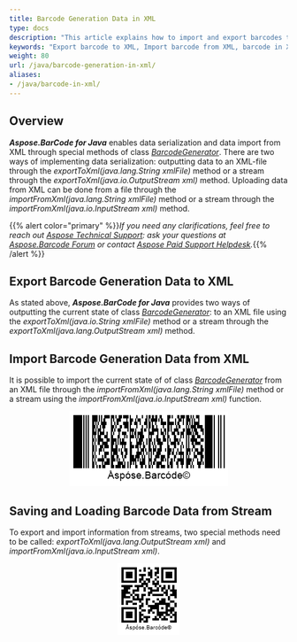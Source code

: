 ```yaml
---
title: Barcode Generation Data in XML
type: docs
description: "This article explains how to import and export barcodes to XML using Aspose.BarCode for Java."
keywords: "Export barcode to XML, Import barcode from XML, barcode in XML, Aspose.BarCode, Read Barcode Java"
weight: 80
url: /java/barcode-generation-in-xml/
aliases:
- /java/barcode-in-xml/
---
```


## **Overview**
***Aspose.BarCode for Java*** enables data serialization and data import from XML through special methods of class [*BarcodeGenerator*](https://reference.aspose.com/barcode/java/com.aspose.barcode.generation/BarcodeGenerator). There are two ways of implementing data serialization: outputting data to an XML-file through the *exportToXml(java.lang.String xmlFile)* method or a stream through the *exportToXml(java.io.OutputStream xml)* method. Uploading data from XML can be done from a file through the *importFromXml(java.lang.String xmlFile)* method or a stream through the *importFromXml(java.io.InputStream xml)* method.
  
{{% alert color="primary" %}}*If you need any clarifications, feel free to reach out [Aspose Technical Support](/barcode/java/technical-support/): ask your questions at [Aspose.Barcode Forum](https://forum.aspose.com/c/barcode/13) or contact [Aspose Paid Support Helpdesk](https://helpdesk.aspose.com/).*{{% /alert %}}

## **Export Barcode Generation Data to XML**
As stated above, ***Aspose.BarCode for Java*** provides two ways of outputting the current state of class [*BarcodeGenerator*](https://reference.aspose.com/barcode/java/com.aspose.barcode.generation/BarcodeGenerator): to an XML file using the *exportToXml(java.io.String xmlFile)* method or a stream through the *exportToXml(java.lang.OutputStream xml)* method. 
<!--The following code sample shows how to perform data serialization to an XML file.   

{{< highlight csharp>}}
BarcodeGenerator gen = new BarcodeGenerator(EncodeTypes.MacroPdf417, "Åspóse.Barcóde©");
gen.Parameters.Barcode.XDimension.Pixels = 2;
gen.Parameters.Barcode.Pdf417.Columns = 4;
//set PDF417 metadata
gen.Parameters.Barcode.Pdf417.Pdf417MacroFileID = 12345678;
gen.Parameters.Barcode.Pdf417.Pdf417MacroSegmentID = 12;
gen.Parameters.Barcode.Pdf417.Pdf417MacroSegmentsCount = 20;
gen.Parameters.Barcode.Pdf417.Pdf417MacroFileName = "file01";
gen.Parameters.Barcode.Pdf417.Pdf417MacroChecksum = 1234;
gen.Parameters.Barcode.Pdf417.Pdf417MacroFileSize = 400000;
gen.Parameters.Barcode.Pdf417.Pdf417MacroTimeStamp = new DateTime(2019, 11, 1);
gen.Parameters.Barcode.Pdf417.Pdf417MacroAddressee = "street";
gen.Parameters.Barcode.Pdf417.Pdf417MacroSender = "aspose";
//serialize BarcodeGenerator to file
gen.ExportToXml($"{path}generatorMacroPdf417.xml");
//generate original
gen.Save($"{path}BarcodeGeneratorOriginal.png", BarCodeImageFormat.Png);
{{< /highlight >}}

<p align="center"><img src="barcodegeneratororiginal.png"></p>-->

## **Import Barcode Generation Data from XML**
It is possible to import the current state of of class [*BarcodeGenerator*](https://reference.aspose.com/barcode/java/com.aspose.barcode.generation/BarcodeGenerator) from an XML file through the *importFromXml(java.lang.String xmlFile)* method or a stream using the *importFromXml(java.io.InputStream xml)* function. 
<!--The following code snippet shows how to import data from an XML file.   

{{< highlight csharp>}}
//load BarcodeGenerator from file
BarcodeGenerator gen = BarcodeGenerator.ImportFromXml($"{path}generatorMacroPdf417.xml");
//generate loaded
gen.Save($"{path}BarcodeGeneratorLoaded.png", BarCodeImageFormat.Png);
{{< /highlight >}}
-->

<p align="center"><img src="barcodegeneratorloaded.png"></p>

## **Saving and Loading Barcode Data from Stream**
To export and import information from streams, two special methods need to be called: *exportToXml(java.lang.OutputStream xml)* and *importFromXml(java.io.InputStream xml)*. 

<!--{{< highlight csharp>}}
BarcodeGenerator gen = new BarcodeGenerator(EncodeTypes.QR, "Åspóse.Barcóde©");
gen.Parameters.Barcode.XDimension.Pixels = 4;

//save to Stream
MemoryStream ms = new MemoryStream();
gen.ExportToXml(ms);
ms.Position = 0;

//load from stream
gen = BarcodeGenerator.ImportFromXml(ms);
//generate loaded
gen.Save($"{path}BarcodeGeneratorFromStream.png", BarCodeImageFormat.Png);
{{< /highlight >}}-->

<p align="center"><img src="barcodegeneratorfromstream.png"></p>